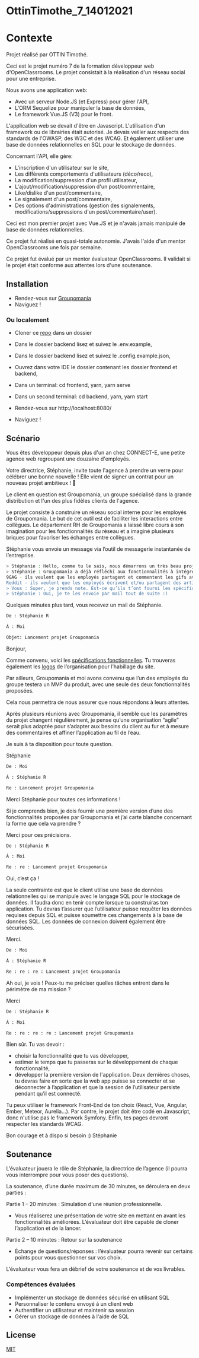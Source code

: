 # OttinTimothe_7_14012021
# Contexte

Projet réalisé par OTTIN Timothé. 

Ceci est le projet numéro 7 de la formation développeur web d'OpenClassrooms.
Le projet consistait à la réalisation d'un réseau social pour une entreprise. 

Nous avons une application web:
 - Avec un serveur Node.JS (et Express) pour gérer l'API,
 - L'ORM Sequelize pour manipuler la base de données,
 - Le framework Vue.JS (V3) pour le front.

L'application web se devait d'être en Javascript. L'utilisation d'un framework ou de librairies était autorisé. Je devais veiller aux respects des standards de l'OWASP, des W3C et des WCAG. Et également utiliser une base de données relationnelles en SQL pour le stockage de données.
 
 Concernant l'API, elle gère:
- L'inscription d'un utilisateur sur le site,
- Les diffèrents comportements d'utilisateurs (déco/reco),
- La modification/suppression d'un profil utilisateur,
- L'ajout/modification/suppression d'un post/commentaire,
- Like/dislike d'un post/commentaire,
- Le signalement d'un post/commentaire,
- Des options d'administrations (gestion des signalements, modifications/suppressions d'un post/commentaire/user).

Ceci est mon premier projet avec Vue.JS et je n'avais jamais manipulé de base de données relationnelles. 

Ce projet fut réalisé en quasi-totale autonomie. J'avais l'aide d'un mentor OpenClassrooms une fois par semaine. 

Ce projet fut évalué par un mentor évaluateur OpenClassrooms. Il validait si le projet était conforme aux attentes lors d'une soutenance.

## Installation

- Rendez-vous sur [Groupomania](http://www.groupomania.otprod.fr/)
- Naviguez !

### Ou localement

- Cloner ce [repo](https://github.com/OTTIN-T/OttinTimothe_7_14012021) dans un dossier
- Dans le dossier backend lisez et suivez le .env.example,
- Dans le dossier backend lisez et suivez le .config.example.json,
- Ouvrez dans votre IDE le dossier contenant les dossier frontend et backend,
- Dans un terminal: cd frontend, yarn, yarn serve
- Dans un second terminal: cd backend, yarn, yarn start

- Rendez-vous sur http://localhost:8080/
- Naviguez !

## Scénario

Vous êtes développeur depuis plus d'un an chez CONNECT-E, une petite agence web regroupant une douzaine d'employés.

Votre directrice, Stéphanie, invite toute l'agence à prendre un verre pour célébrer une bonne nouvelle ! Elle vient de signer un contrat pour un nouveau projet ambitieux ! 🥂

Le client en question est Groupomania, un groupe spécialisé dans la grande distribution et l'un des plus fidèles clients de l'agence.

Le projet consiste à construire un réseau social interne pour les employés de Groupomania. Le but de cet outil est de faciliter les interactions entre collègues. Le département RH de Groupomania a laissé libre cours à son imagination pour les fonctionnalités du réseau et a imaginé plusieurs briques pour favoriser les échanges entre collègues.

Stéphanie vous envoie un message via l’outil de messagerie instantanée de l’entreprise.

 
```bash
> Stéphanie : Hello, comme tu le sais, nous démarrons un très beau projet avec Groupomania et j’aimerais que ce soit toi qui gères la partie développement.
> Stéphanie : Groupomania a déjà réfléchi aux fonctionnalités à intégrer dans le réseau social. Il s’agit en fait de produits déjà existants :
9GAG - ils veulent que les employés partagent et commentent les gifs avec d'autres collègues ;
Reddit - ils veulent que les employés écrivent et/ou partagent des articles avec leurs collègues sur des sujets qui les intéressent. 
> Vous : Super, je prends note. Est-ce qu’ils t’ont fourni les spécifications fonctionnelles ?
> Stéphanie : Oui, je te les envoie par mail tout de suite :)
```
Quelques minutes plus tard, vous recevez un mail de Stéphanie.

```bash
De : Stéphanie R

À : Moi

Objet: Lancement projet Groupomania
```
Bonjour,

Comme convenu, voici les [spécifications fonctionnelles](https://s3-eu-west-1.amazonaws.com/course.oc-static.com/projects/DWJ_FR_P7/Groupomania_Specs_FR_DWJ_VF.pdf). Tu trouveras également les [logos](https://s3-eu-west-1.amazonaws.com/course.oc-static.com/projects/DWJ_FR_P7/Groupomania_Logos+(3).zip) de l’organisation pour l’habillage du site.

Par ailleurs, Groupomania et moi avons convenu que l’un des employés du groupe testera un MVP du produit, avec une seule des deux fonctionnalités proposées.

Cela nous permettra de nous assurer que nous répondons à leurs attentes.

Après plusieurs réunions avec Groupomania, il semble que les paramètres du projet changent régulièrement, je pense qu’une organisation “agile” serait plus adaptée pour s’adapter aux besoins du client au fur et à mesure des commentaires et affiner l’application au fil de l’eau.

Je suis à ta disposition pour toute question.

Stéphanie

```bash
De : Moi

À : Stéphanie R

Re : Lancement projet Groupomania
```
Merci Stéphanie pour toutes ces informations !

Si je comprends bien, je dois fournir une première version d’une des fonctionnalités proposées par Groupomania et j’ai carte blanche concernant la forme que cela va prendre ?

Merci pour ces précisions.

```bash
De : Stéphanie R

À : Moi

Re : re : Lancement projet Groupomania
```

Oui, c’est ça !

La seule contrainte est que le client utilise une base de données relationnelles qui se manipule avec le langage SQL pour le stockage de données. Il faudra donc en tenir compte lorsque tu construiras ton application. Tu devras t’assurer que l’utilisateur puisse requêter les données requises depuis SQL et puisse soumettre ces changements à la base de données SQL. Les données de connexion doivent également être sécurisées. 

Merci.

```bash
De : Moi

À : Stéphanie R

Re : re : re : Lancement projet Groupomania
```
Ah oui, je vois ! Peux-tu me préciser quelles tâches entrent dans le périmètre de ma mission ?

Merci

```bash
De : Stéphanie R

À : Moi

Re : re : re : re : Lancement projet Groupomania
```
Bien sûr. Tu vas devoir :

- choisir la fonctionnalité que tu vas développer,
- estimer le temps que tu passeras sur le développement de chaque fonctionnalité,
- développer la première version de l'application.
Deux dernières choses, tu devras faire en sorte que la web app puisse se connecter et se déconnecter à l’application et que la session de l’utilisateur persiste pendant qu’il est connecté.

Tu peux utiliser le framework Front-End de ton choix (React, Vue, Angular, Ember, Meteor, Aurelia...). Par contre, le projet doit être codé en Javascript, donc n'utilise pas le framework Symfony. Enfin, tes pages devront respecter les standards WCAG.

Bon courage et à dispo si besoin :)
Stéphanie

## Soutenance

L’évaluateur jouera le rôle de Stéphanie, la directrice de l’agence (il pourra vous interrompre pour vous poser des questions).

La soutenance, d’une durée maximum de 30 minutes, se déroulera en deux parties :

Partie 1 – 20 minutes : Simulation d'une réunion professionnelle.

- Vous réaliserez une présentation de votre site en mettant en avant les fonctionnalités améliorées. L’évaluateur doit être capable de cloner l’application et de la lancer.

Partie 2 – 10 minutes : Retour sur la soutenance
- Échange de questions/réponses : l’évaluateur pourra revenir sur certains points pour vous questionner sur vos choix.

L’évaluateur vous fera un débrief de votre soutenance et de vos livrables.


### Compétences évaluées
- Implémenter un stockage de données sécurisé en utilisant SQL
- Personnaliser le contenu envoyé à un client web
- Authentifier un utilisateur et maintenir sa session
- Gérer un stockage de données à l'aide de SQL

## License
[MIT](https://choosealicense.com/licenses/mit/)
